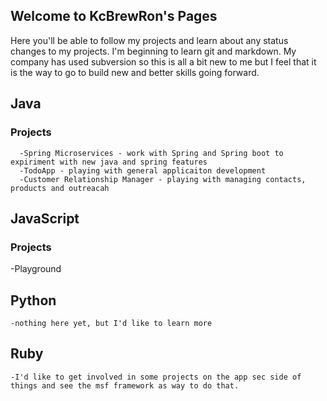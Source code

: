 ## Welcome to KcBrewRon's Pages

Here you'll be able to follow my projects and learn about any status changes to my projects. I'm beginning to learn git and markdown. My company has used subversion so this is all a bit new to me but I feel that it is the way to go to build new and better skills going 
forward.

## Java
### Projects
```
  -Spring Microservices - work with Spring and Spring boot to expiriment with new java and spring features
  -TodoApp - playing with general applicaiton development
  -Customer Relationship Manager - playing with managing contacts, products and outreacah
```
## JavaScript
### Projects
  -Playground
## Python
```
-nothing here yet, but I'd like to learn more

```
## Ruby
```
-I'd like to get involved in some projects on the app sec side of things and see the msf framework as way to do that.
```

